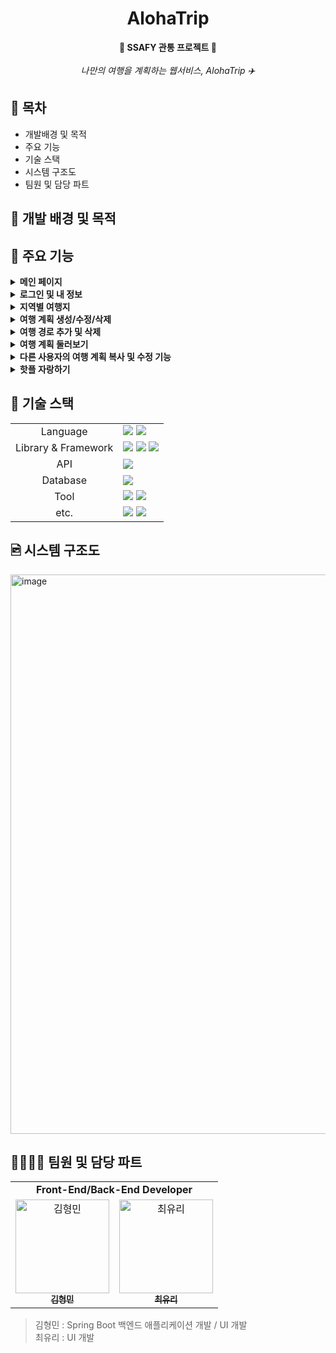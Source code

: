<h1 align="center"><strong> AlohaTrip </strong></h1>

<div align="center">
  <strong>🌈 SSAFY 관통 프로젝트 🌈</strong>
  <br><br>
  <em>나만의 여행을 계획하는 웹서비스, AlohaTrip ✈️</em>
</div>

## 🔖 목차
- 개발배경 및 목적
- 주요 기능
- 기술 스택
- 시스템 구조도
- 팀원 및 담당 파트

## 📍 개발 배경 및 목적


## 🎯 주요 기능
<details>
  <summary><b>메인 페이지</b></summary>
  <br>
  <div>
    
  <img width="600" src="https://github.com/fkgnssla/AlohaTrip/assets/92067099/46206179-3adb-4dc3-a840-e7bff88bf4a1">
  <br><br>
  </div>
</details>

<details>
  <summary><b>로그인 및 내 정보</b></summary>
  <br>
  <img width="600" src="https://github.com/fkgnssla/AlohaTrip/assets/92067099/58087efa-9291-4d84-a192-d3b2c40b3a2e">
    <br><br>
  </div>
</details>

<details>
  <summary><b>지역별 여행지</b></summary>
  <img width="600" src="https://github.com/fkgnssla/AlohaTrip/assets/92067099/aece05fe-c287-4e6d-a1bb-fdf37a652173">
  <br><br>
  </div>
</details>


<details>
  <summary><b>여행 계획 생성/수정/삭제</b></summary>
  <br>
  <img width="600" src="https://github.com/fkgnssla/AlohaTrip/assets/92067099/aaf2d0b5-4af9-4d6d-8e16-441fcf84a059">  
    <br><br>
  </div>
</details>

<details>
  <summary><b>여행 경로 추가 및 삭제</b></summary>
  <br>
  <img width="600" src="https://github.com/fkgnssla/AlohaTrip/assets/92067099/97ed668c-7a8d-416a-8d66-030aa216e1ce">
  <br><br>
</details>

<details>
  <summary><b>여행 계획 둘러보기</b></summary>
  <br>
  <img width="600" src="https://github.com/fkgnssla/AlohaTrip/assets/92067099/382b5e7d-d9f4-4d73-9339-e85ea7decd9f">
  <br><br>
</details>


<details>
  <summary><b>다른 사용자의 여행 계획 복사 및 수정 기능</b></summary>
  <br>
  <img width="600" src="https://github.com/fkgnssla/AlohaTrip/assets/92067099/41de11d2-1c0b-4ca4-9599-fce5781ef739">
  <br><br>
</details>

<details>
  <summary><b>핫플 자랑하기</b></summary>
  <br>
  <img width="600" src="https://github.com/fkgnssla/AlohaTrip/assets/92067099/91e47fc9-5203-4fa3-a3ce-16bc9d55cccf">
  <br><br>
</details>



## 📌 기술 스택
<div>
    <table>
        <tr>
            <td colspan="2" align="center">
                Language
            </td>
            <td colspan="4">
                <img src="https://img.shields.io/badge/JavaScript-F7DF1E?style=for-the-badge&logo=JavaScript&logoColor=black">
                <img src="https://img.shields.io/badge/java-007396?style=for-the-badge&logo=openjdk&logoColor=white">
            </td>
        </tr>
        <tr>
            <td colspan="2" align="center">
                Library & Framework
            </td>
            <td colspan="4">
                <img src="https://img.shields.io/badge/vue.js-4FC08D?style=for-the-badge&logo=vue.js&logoColor=white">
                <img src="https://img.shields.io/badge/spring boot-6DB33F?style=for-the-badge&logo=springboot&logoColor=white">
                <img src="https://img.shields.io/badge/spring security-6DB33F?style=for-the-badge&logo=springsecurity&logoColor=white">
            </td>
        </tr>
        <tr>
            <td colspan="2" align="center">
                API
            </td>
            <td colspan="4">
                <img src="https://img.shields.io/badge/TMap API-DD0700?style=for-the-badge&logoColor=black"> 
            </td>
        </tr>
        <tr>
            <td colspan="2" align="center">
                Database
            </td>
            <td colspan="4">
                <img src="https://img.shields.io/badge/MySql-4479A1?style=for-the-badge&logo=MySql&logoColor=white">
            </td>
        </tr>
        <tr>
            <td colspan="2" align="center">
                Tool
            </td>
            <td colspan="4">
                <img src="https://img.shields.io/badge/intellij idea-000000?style=for-the-badge&logo=intellijidea&logoColor=white">
                <img src="https://img.shields.io/badge/visual studio code-007ACC?style=for-the-badge&logo=visualstudiocode&logoColor=white">
            </td>
        </tr>
        <tr>
            <td colspan="2" align="center">
                etc.
            </td>
            <td colspan="4">
                <img src="https://img.shields.io/badge/postman-FF6C37?style=for-the-badge&logo=postman&logoColor=white">
                <img src="https://img.shields.io/badge/Notion-000000?style=for-the-badge&logo=notion&logoColor=white">
            </td>
        </tr>
    </table>
</div>

## 🖻 시스템 구조도
<img width="895" alt="image" src="https://github.com/gretea5/findER-frontend/assets/120379834/f94a9594-c195-48fc-bfc4-a8fd02e64f2d">


## 👩‍👩‍👧‍👦 팀원 및 담당 파트
<div sytle="overflow:hidden;">
<table>
   <tr>
      <td colspan="2" align="center"><strong>Front-End/Back-End Developer</strong></td>
   </tr>
  <tr>
     <td align="center">
        <a href="https://github.com/fkgnssla"><img src="https://avatars.githubusercontent.com/u/92067099?v=4" width="150px" alt="김형민"/><br/><sub><b>김형민</b></sub></a>
     </td>
     <td align="center">
        <a href="https://github.com/fkgnssla"><img src="https://avatars.githubusercontent.com/u/78342803?v=4" width="150px" alt="최유리"/><br/><sub><b>최유리</b></sub></a>
     </td>
  <tr>
</table>
</div>

> 김형민 : Spring Boot 백엔드 애플리케이션 개발 / UI 개발 <br>
> 최유리 : UI 개발 <br>
